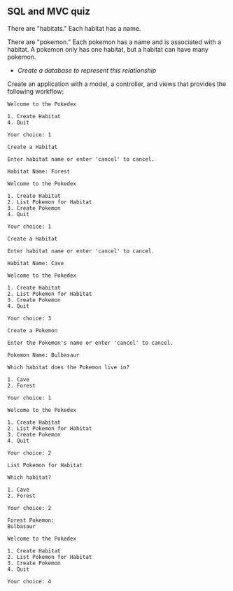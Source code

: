 ## SQL and MVC quiz
There are "habitats." Each habitat has a name.

There are "pokemon." Each pokemon has a name and is associated
with a habitat. A pokemon only has one habitat, but a habitat
can have many pokemon.

* *Create a database to represent this relationship*

Create an application with a model, a controller, and views that
provides the following workflow:

```
Welcome to the Pokedex

1. Create Habitat
4. Quit

Your choice: 1
```

```
Create a Habitat

Enter habitat name or enter 'cancel' to cancel.

Habitat Name: Forest
```

```
Welcome to the Pokedex

1. Create Habitat
2. List Pokemon for Habitat
3. Create Pokemon
4. Quit

Your choice: 1
```

```
Create a Habitat

Enter habitat name or enter 'cancel' to cancel.

Habitat Name: Cave
```

```
Welcome to the Pokedex

1. Create Habitat
2. List Pokemon for Habitat
3. Create Pokemon
4. Quit

Your choice: 3
```

```
Create a Pokemon

Enter the Pokemon's name or enter 'cancel' to cancel.

Pokemon Name: Bulbasaur

Which habitat does the Pokemon live in?

1. Cave
2. Forest

Your choice: 1
```

```
Welcome to the Pokedex

1. Create Habitat
2. List Pokemon for Habitat
3. Create Pokemon
4. Quit

Your choice: 2
```

```
List Pokemon for Habitat

Which habitat?

1. Cave
2. Forest

Your choice: 2

Forest Pokemon:
Bulbasaur
```

```
Welcome to the Pokedex

1. Create Habitat
2. List Pokemon for Habitat
3. Create Pokemon
4. Quit

Your choice: 4
```
